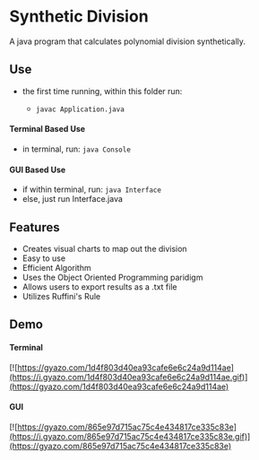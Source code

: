 # Synthetic Division
A java program that calculates polynomial division synthetically.

## Use
- the first time running, within this folder run:

     - `javac Application.java`

#### Terminal Based Use
- in terminal, run: `java Console`

#### GUI Based Use
- if within terminal, run: `java Interface`
- else, just run Interface.java

## Features
- Creates visual charts to map out the division
- Easy to use
- Efficient Algorithm
- Uses the Object Oriented Programming paridigm
- Allows users to export results as a .txt file
- Utilizes Ruffini's Rule

## Demo
#### Terminal
[![https://gyazo.com/1d4f803d40ea93cafe6e6c24a9d114ae](https://i.gyazo.com/1d4f803d40ea93cafe6e6c24a9d114ae.gif)](https://gyazo.com/1d4f803d40ea93cafe6e6c24a9d114ae)

#### GUI
[![https://gyazo.com/865e97d715ac75c4e434817ce335c83e](https://i.gyazo.com/865e97d715ac75c4e434817ce335c83e.gif)](https://gyazo.com/865e97d715ac75c4e434817ce335c83e)
